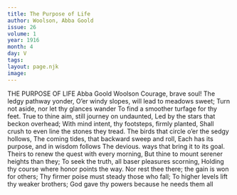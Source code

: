 ```yaml
---
title: The Purpose of Life
author: Woolson, Abba Goold
issue: 26
volume: 1
year: 1916
month: 4
day: V
tags:
layout: page.njk
image:
---
```

THE PURPOSE OF LIFE    Abba Goold Woolson    Courage, brave soul! The ledgy pathway yonder,    O’er windy slopes, will lead to meadows sweet;    Turn not aside, nor let thy glances wander    To find a smoother turfage for thy feet.    True to thine aim, still journey on undaunted,    Led by the stars that beckon overhead;    With mind intent, thy footsteps, firmly planted,    Shall crush to even line the stones they tread.    The birds that circle o’er the sedgy hollows,    The coming tides, that backward sweep and roll,    Each has its purpose, and in wisdom follows    The devious. ways that bring it to its goal.    Theirs to renew the quest with every morning,    But thine to mount serener heights than they;    To seek the truth, all baser pleasures scorning,    Holding thy course where honor points the way.    Nor rest thee there; the gain is won for others;    Thy firmer poise must steady those who fall;    To higher levels lift thy weaker brothers;    God gave thy powers because he needs them all 
